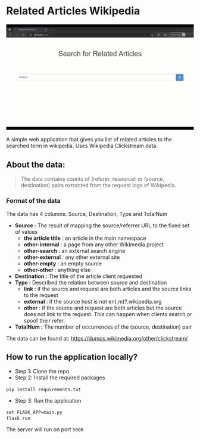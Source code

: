 # Related Articles Wikipedia

![Demo](https://github.com/RashikaKarki/Related-Articles-Wikipedia/blob/main/resource/demo.gif)


A simple web application that gives you list of related articles to the searched term in wikipedia. Uses Wikipedia Clickstream data. 

## About the data:

> The data contains counts of (referer, resource) or (source, destination) pairs extracted from the request logs of Wikipedia.

### Format of the data

The data has 4 columns: Source, Destination, Type and TotalNum

- **Source :** The result of mapping the source/referrer URL to the fixed set of values
    - **the article title** : an article in the main namespace
    - **other-internal** : a page from any other Wikimedia project 
    - **other-search** : an external search engine 
    - **other-external** : any other external site 
    - **other-empty** : an empty source 
    - **other-other** : anything else 
- **Destination :** The title of the article client requested
- **Type :** Described the relation between source and destination
    - **link** : if the source and request are both articles and the source links to the request
    - **external** : if the source host is not en(.m)?.wikipedia.org
    - **other** : if the source and request are both articles but the source does not link to the request. This can happen when clients search or spoof their refer.
- **TotalNum :** The number of occurrences of the (source, destination) pair


The data can be found at: https://dumps.wikimedia.org/other/clickstream/

## How to run the application locally?

- Step 1:
Clone the repo
- Step 2: 
Install the required packages

```pip install requirements.txt```
- Step 3:
Run the application

```
set FLASK_APP=main.py
flask run
```

The server will run on port `5000`
